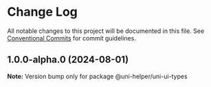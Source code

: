 # Change Log

All notable changes to this project will be documented in this file.
See [Conventional Commits](https://conventionalcommits.org) for commit guidelines.

## 1.0.0-alpha.0 (2024-08-01)

**Note:** Version bump only for package @uni-helper/uni-ui-types
